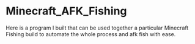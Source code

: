 # Minecraft_AFK_Fishing
Here is a program I built that can be used together a particular Minecraft Fishing build to automate the whole process and afk fish with ease.
